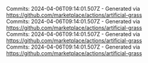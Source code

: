 Commits: 2024-04-06T09:14:01.507Z - Generated via https://github.com/marketplace/actions/artificial-grass
<br>
Commits: 2024-04-06T09:14:01.507Z - Generated via https://github.com/marketplace/actions/artificial-grass
<br>
Commits: 2024-04-06T09:14:01.507Z - Generated via https://github.com/marketplace/actions/artificial-grass
<br>
Commits: 2024-04-06T09:14:01.507Z - Generated via https://github.com/marketplace/actions/artificial-grass
<br>
